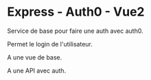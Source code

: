 Express - Auth0 - Vue2
=============

Service de base pour faire une auth avec auth0.

Permet le login de l'utilisateur.

A une vue de base.

A une API avec auth.
